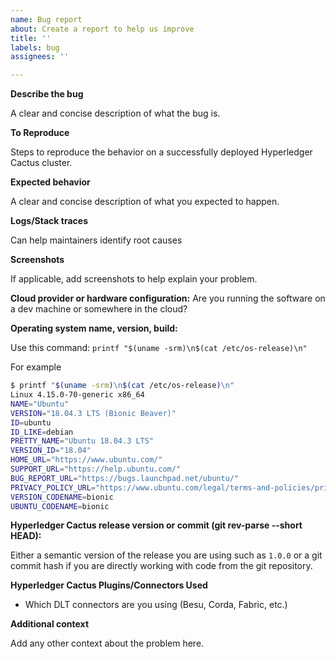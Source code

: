 ```yaml
---
name: Bug report
about: Create a report to help us improve
title: ''
labels: bug
assignees: ''

---
```


**Describe the bug**

A clear and concise description of what the bug is.

**To Reproduce**

Steps to reproduce the behavior on a successfully deployed Hyperledger Cactus cluster.

**Expected behavior**

A clear and concise description of what you expected to happen.

**Logs/Stack traces**

Can help maintainers identify root causes

**Screenshots**

If applicable, add screenshots to help explain your problem.

**Cloud provider or hardware configuration:**
Are you running the software on a dev machine or somewhere in the cloud?

**Operating system name, version, build:**

Use this command: `printf "$(uname -srm)\n$(cat /etc/os-release)\n"`

For example

```sh
$ printf "$(uname -srm)\n$(cat /etc/os-release)\n"
Linux 4.15.0-70-generic x86_64
NAME="Ubuntu"
VERSION="18.04.3 LTS (Bionic Beaver)"
ID=ubuntu
ID_LIKE=debian
PRETTY_NAME="Ubuntu 18.04.3 LTS"
VERSION_ID="18.04"
HOME_URL="https://www.ubuntu.com/"
SUPPORT_URL="https://help.ubuntu.com/"
BUG_REPORT_URL="https://bugs.launchpad.net/ubuntu/"
PRIVACY_POLICY_URL="https://www.ubuntu.com/legal/terms-and-policies/privacy-policy"
VERSION_CODENAME=bionic
UBUNTU_CODENAME=bionic
```

**Hyperledger Cactus release version or commit (git rev-parse --short HEAD):**

Either a semantic version of the release you are using such as `1.0.0` or a git
commit hash if you are directly working with code from the git repository.

**Hyperledger Cactus Plugins/Connectors Used**

 - Which DLT connectors are you using (Besu, Corda, Fabric, etc.)

**Additional context**

Add any other context about the problem here.
